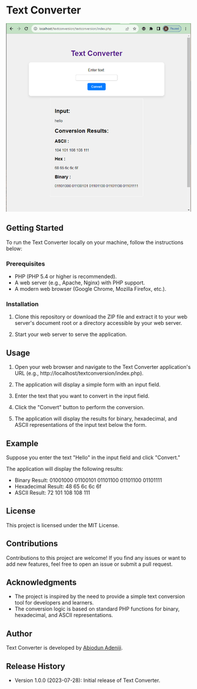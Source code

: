 # Text Converter

![Text Converter](convert-ss.png)

## Getting Started
To run the Text Converter locally on your machine, follow the instructions below:

### Prerequisites
- PHP (PHP 5.4 or higher is recommended).
- A web server (e.g., Apache, Nginx) with PHP support.
- A modern web browser (Google Chrome, Mozilla Firefox, etc.).

### Installation
1. Clone this repository or download the ZIP file and extract it to your web server's document root or a directory accessible by your web server.

2. Start your web server to serve the application.

## Usage
1. Open your web browser and navigate to the Text Converter application's URL (e.g., http://localhost/textconversion/index.php).

2. The application will display a simple form with an input field.

3. Enter the text that you want to convert in the input field.

4. Click the "Convert" button to perform the conversion.

5. The application will display the results for binary, hexadecimal, and ASCII representations of the input text below the form.

## Example
Suppose you enter the text "Hello" in the input field and click "Convert."

The application will display the following results:

- Binary Result: 01001000 01100101 01101100 01101100 01101111
- Hexadecimal Result: 48 65 6c 6c 6f
- ASCII Result: 72 101 108 108 111

## License
This project is licensed under the MIT License.

## Contributions
Contributions to this project are welcome! If you find any issues or want to add new features, feel free to open an issue or submit a pull request.

## Acknowledgments
- The project is inspired by the need to provide a simple text conversion tool for developers and learners.
- The conversion logic is based on standard PHP functions for binary, hexadecimal, and ASCII representations.

## Author
Text Converter is developed by [Abiodun Adeniji](https://github.com/abiodunadeniji).

## Release History
- Version 1.0.0 (2023-07-28): Initial release of Text Converter.
